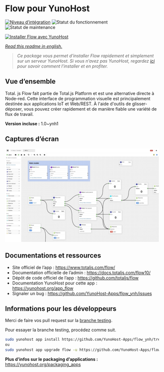 <!--
N.B.: This README was automatically generated by https://github.com/YunoHost/apps/tree/master/tools/README-generator
It shall NOT be edited by hand.
-->

# Flow pour YunoHost

[![Niveau d’intégration](https://dash.yunohost.org/integration/flow.svg)](https://dash.yunohost.org/appci/app/flow) ![Statut du fonctionnement](https://ci-apps.yunohost.org/ci/badges/flow.status.svg) ![Statut de maintenance](https://ci-apps.yunohost.org/ci/badges/flow.maintain.svg)

[![Installer Flow avec YunoHost](https://install-app.yunohost.org/install-with-yunohost.svg)](https://install-app.yunohost.org/?app=flow)

*[Read this readme in english.](./README.md)*

> *Ce package vous permet d’installer Flow rapidement et simplement sur un serveur YunoHost.
Si vous n’avez pas YunoHost, regardez [ici](https://yunohost.org/#/install) pour savoir comment l’installer et en profiter.*

## Vue d’ensemble

Total. js Flow fait partie de Total.js Platform et est une alternative directe à Node-red. Cette interface de programmation visuelle est principalement destinée aux applications IoT et Web/REST. À l'aide d'outils de glisser-déposer, vous pouvez créer rapidement et de manière fiable une variété de flux de travail.

**Version incluse :** 1.0~ynh1

## Captures d’écran

![Capture d’écran de Flow](./doc/screenshots/screenshot.jpg)

## Documentations et ressources

* Site officiel de l’app : <https://www.totaljs.com/flow/>
* Documentation officielle de l’admin : <https://docs.totaljs.com/flow10/>
* Dépôt de code officiel de l’app : <https://github.com/totaljs/flow>
* Documentation YunoHost pour cette app : <https://yunohost.org/app_flow>
* Signaler un bug : <https://github.com/YunoHost-Apps/flow_ynh/issues>

## Informations pour les développeurs

Merci de faire vos pull request sur la [branche testing](https://github.com/YunoHost-Apps/flow_ynh/tree/testing).

Pour essayer la branche testing, procédez comme suit.

``` bash
sudo yunohost app install https://github.com/YunoHost-Apps/flow_ynh/tree/testing --debug
ou
sudo yunohost app upgrade flow -u https://github.com/YunoHost-Apps/flow_ynh/tree/testing --debug
```

**Plus d’infos sur le packaging d’applications :** <https://yunohost.org/packaging_apps>